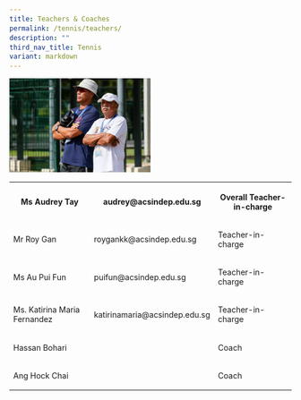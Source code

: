 ```yaml
---
title: Teachers & Coaches
permalink: /tennis/teachers/
description: ""
third_nav_title: Tennis
variant: markdown
---
```

<div class="isomer-image-wrapper">
<img style="width:50%" height="auto" width="100%" src="/images/coach-768x512.jpg">
</div>
<table style="minWidth: 75px">
<colgroup>
<col>
<col>
<col>
</colgroup>
<tbody>
<tr>
<th rowspan="1" colspan="1">
<p>Ms Audrey Tay</p>
</th>
<th rowspan="1" colspan="1">
<p>audrey@acsindep.edu.sg</p>
</th>
<th rowspan="1" colspan="1">
<p>Overall Teacher-in-charge</p>
</th>
</tr>
<tr>
<td rowspan="1" colspan="1">
<p>Mr Roy Gan</p>
</td>
<td rowspan="1" colspan="1">
<p>roygankk@acsindep.edu.sg</p>
</td>
<td rowspan="1" colspan="1">
<p>Teacher-in-charge</p>
</td>
</tr>
<tr>
<td rowspan="1" colspan="1">
<p>Ms Au Pui Fun</p>
</td>
<td rowspan="1" colspan="1">
<p>puifun@acsindep.edu.sg</p>
</td>
<td rowspan="1" colspan="1">
<p>Teacher-in-charge</p>
</td>
</tr>
<tr>
<td rowspan="1" colspan="1">
<p>Ms. Katirina Maria Fernandez</p>
</td>
<td rowspan="1" colspan="1">
<p>katirinamaria@acsindep.edu.sg
</p>
</td>
<td rowspan="1" colspan="1">
<p>Teacher-in-charge</p>
</td>
</tr>
<tr>
<td rowspan="1" colspan="1">
<p>Hassan Bohari</p>
</td>
<td rowspan="1" colspan="1">
<p></p>
</td>
<td rowspan="1" colspan="1">
<p>Coach</p>
</td>
</tr>
<tr>
<td rowspan="1" colspan="1">
<p>Ang Hock Chai</p>
</td>
<td rowspan="1" colspan="1">
<p></p>
</td>
<td rowspan="1" colspan="1">
<p>Coach</p>
</td>
</tr>
</tbody>
</table>
<p></p>